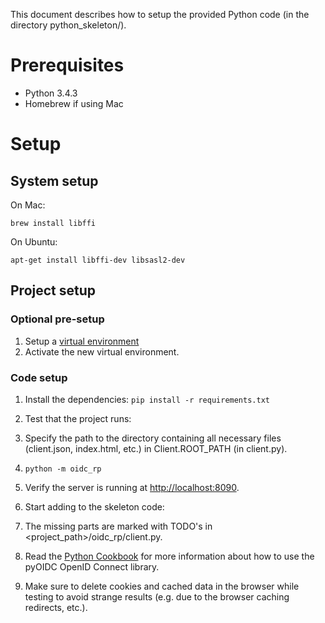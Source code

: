 This document describes how to setup the provided Python code
(in the directory python_skeleton/).

# Prerequisites

* Python 3.4.3
* Homebrew if using Mac

# Setup

## System setup
On Mac:

    brew install libffi
    
On Ubuntu:

    apt-get install libffi-dev libsasl2-dev
        
## Project setup

### Optional pre-setup
1. Setup a [virtual environment](http://docs.python-guide.org/en/latest/dev/virtualenvs/)
2. Activate the new virtual environment.

### Code setup
1. Install the dependencies: ``pip install -r requirements.txt``

1. Test that the project runs:
  1. Specify the path to the directory containing all necessary files (client.json, index.html, etc.) in Client.ROOT_PATH (in client.py).
  1. ``python -m oidc_rp``
  1. Verify the server is running at [http://localhost:8090](http://localhost:8090).
  
1. Start adding to the skeleton code:
  1. The missing parts are marked with TODO's in \<project_path>/oidc_rp/client.py.
  1. Read the [Python Cookbook](https://dirg.org.umu.se/static/pyoidc/howto/rp.html) for more
       information about how to use the pyOIDC OpenID Connect library.
  1. Make sure to delete cookies and cached data in the browser while
       testing to avoid strange results (e.g. due to the browser caching
       redirects, etc.).
